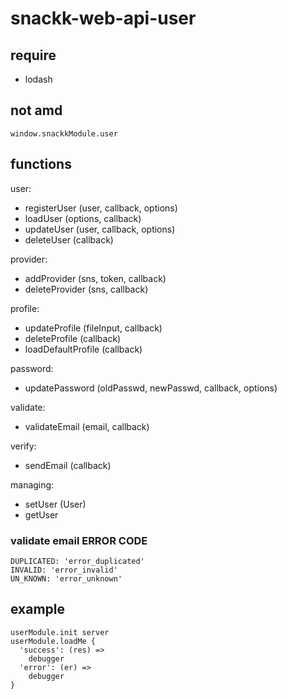 # snackk-web-api-user

## require
* lodash

## not amd
```
window.snackkModule.user
```

## functions
user:
* registerUser (user, callback, options)
* loadUser (options, callback)
* updateUser (user, callback, options)
* deleteUser (callback)

provider:
* addProvider (sns, token, callback)
* deleteProvider (sns, callback)

profile:
* updateProfile (fileInput, callback)
* deleteProfile (callback)
* loadDefaultProfile (callback)

password:
* updatePassword (oldPasswd, newPasswd, callback, options)

validate:
* validateEmail (email, callback)

verify:
* sendEmail (callback)

managing:
* setUser (User)
* getUser



### validate email ERROR CODE
```
DUPLICATED: 'error_duplicated'
INVALID: 'error_invalid'
UN_KNOWN: 'error_unknown'
```

## example
```
userModule.init server
userModule.loadMe {
  'success': (res) =>
    debugger
  'error': (er) =>
    debugger
}
```


